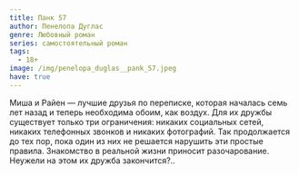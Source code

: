 ```yaml
---
title: Панк 57
author: Пенелопа Дуглас
genre: Любовный роман
series: самостоятельный роман
tags:
  - 18+
image: /img/penelopa_duglas__pank_57.jpeg
have: true
---
```

Миша и Райен — лучшие друзья по переписке, которая началась семь лет назад и теперь необходима обоим, как воздух. Для их дружбы существует только три ограничения: никаких социальных сетей, никаких телефонных звонков и никаких фотографий. Так продолжается до тех пор, пока один из них не решается нарушить эти простые правила. Знакомство в реальной жизни приносит разочарование. Неужели на этом их дружба закончится?..